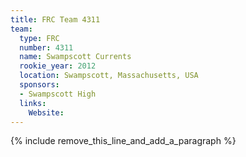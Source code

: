 ```yaml
---
title: FRC Team 4311
team:
  type: FRC
  number: 4311
  name: Swampscott Currents
  rookie_year: 2012
  location: Swampscott, Massachusetts, USA
  sponsors:
  - Swampscott High
  links:
    Website:
---
```


{% include remove_this_line_and_add_a_paragraph %}